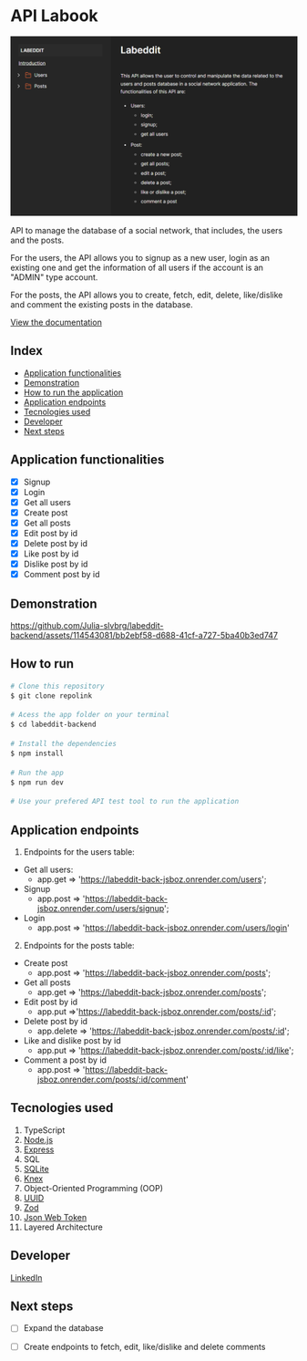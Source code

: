 # API Labook

![API-Documentation](./src/assets/documentation.png)

API to manage the database of a social network, that includes, the users and the posts.

For the users, the API allows you to signup as a new user, login as an existing one and get the information of all users if the account is an "ADMIN" type account.

For the posts, the API allows you to create, fetch, edit, delete, like/dislike and comment the existing posts in the database.

[View the documentation](https://documenter.getpostman.com/view/26594436/2s9YCBvVjy)

## Index
- <a href="#functionalities">Application functionalities</a>
- <a href="#demonstration">Demonstration</a>
- <a href="#run">How to run the application</a>
- <a href="#endpoints">Application endpoints</a>
- <a href="#tecnologies-used"> Tecnologies used</a>
- <a href="#developer">Developer</a>
- <a href="#next-steps">Next steps</a>

## Application functionalities
 - [x]  Signup  
 - [x]  Login
 - [x]  Get all users
 - [x]  Create post
 - [x]  Get all posts 
 - [x]  Edit post by id
 - [x]  Delete post by id
 - [x]  Like post by id
 - [x]  Dislike post by id
 - [x]  Comment post by id
  
## Demonstration


https://github.com/Julia-slvbrg/labeddit-backend/assets/114543081/bb2ebf58-d688-41cf-a727-5ba40b3ed747


## How to run
```bash
# Clone this repository
$ git clone repolink

# Acess the app folder on your terminal
$ cd labeddit-backend

# Install the dependencies
$ npm install

# Run the app 
$ npm run dev

# Use your prefered API test tool to run the application
```

## Application endpoints

1. Endpoints for the users table:
 - Get all users: 
    - app.get => 'https://labeddit-back-jsboz.onrender.com/users';
 - Signup
    - app.post => 'https://labeddit-back-jsboz.onrender.com/users/signup';
 - Login
    - app.post => 'https://labeddit-back-jsboz.onrender.com/users/login'

2. Endpoints for the posts table:
 - Create post
    - app.post => 'https://labeddit-back-jsboz.onrender.com/posts';
 - Get all posts
    - app.get => 'https://labeddit-back-jsboz.onrender.com/posts';
 - Edit post by id
    - app.put =>'https://labeddit-back-jsboz.onrender.com/posts/:id';
 - Delete post by id
    - app.delete => 'https://labeddit-back-jsboz.onrender.com/posts/:id';
 - Like and dislike post by id
    - app.put => 'https://labeddit-back-jsboz.onrender.com/posts/:id/like';
 - Comment a post by id
    -   app.post => 'https://labeddit-back-jsboz.onrender.com/posts/:id/comment'

## Tecnologies used
1. TypeScript
2. [Node.js](https://nodejs.org/en)
3. [Express](https://expressjs.com/pt-br/)
4. SQL
5. [SQLite](https://www.sqlite.org/index.html)
6. [Knex](https://knexjs.org/)
7. Object-Oriented Programming (OOP)
8. [UUID](https://www.uuidgenerator.net/)
9. [Zod](https://zod.dev/)
10. [Json Web Token](https://jwt.io/)
11. Layered Architecture

## Developer
[LinkedIn](https://www.linkedin.com/in/julia-silva-borges/)

## Next steps
 -[ ] Expand the database

 -[ ] Create endpoints to fetch, edit, like/dislike and delete comments
